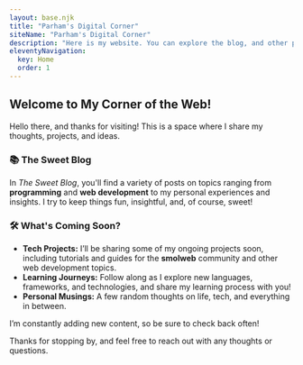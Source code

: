 ```yaml
---
layout: base.njk
title: "Parham's Digital Corner"
siteName: "Parham's Digital Corner"
description: "Here is my website. You can explore the blog, and other parts which will be added soon."
eleventyNavigation:
  key: Home
  order: 1
---
```


## Welcome to My Corner of the Web\!

Hello there, and thanks for visiting! This is a space where I share my thoughts, projects, and ideas.

### 📚 **The Sweet Blog**

In *The Sweet Blog*, you'll find a variety of posts on topics ranging from **programming** and **web development** to my personal experiences and insights. I try to keep things fun, insightful, and, of course, sweet!

### 🛠️ **What's Coming Soon?**

- **Tech Projects:** I’ll be sharing some of my ongoing projects soon, including tutorials and guides for the **smolweb** community and other web development topics.
- **Learning Journeys:** Follow along as I explore new languages, frameworks, and technologies, and share my learning process with you!
- **Personal Musings:** A few random thoughts on life, tech, and everything in between.

I’m constantly adding new content, so be sure to check back often!

Thanks for stopping by, and feel free to reach out with any thoughts or questions.
